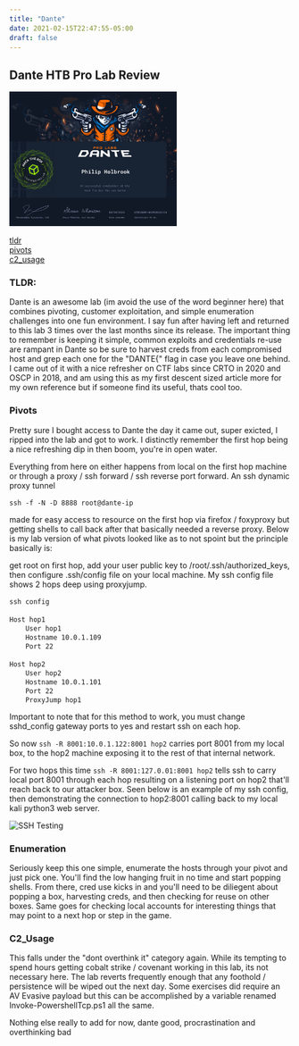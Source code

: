 ```yaml
---
title: "Dante"
date: 2021-02-15T22:47:55-05:00
draft: false
---
```


## Dante HTB Pro Lab Review

<img src="./dante.png" alt="Dante_Cert" width="300"/>


[tldr](#tldr)   
[pivots](#pivots)   
[c2_usage](#c2_usage)  



### TLDR:  
Dante is an awesome lab (im avoid the use of the word beginner here) that combines pivoting, customer exploitation, and simple enumeration challenges into one fun environment. I say fun after having left and returned to this lab 3 times over the last months since its release. The important thing to remember is keeping it simple, common exploits and credentials re-use are rampant in Dante so be sure to harvest creds from each compromised host and grep each one for the "DANTE{" flag in case you leave one behind. I came out of it with a nice refresher on CTF labs since CRTO in 2020 and OSCP in 2018, and am using this as my first descent sized article more for my own reference but if someone find its useful, thats cool too.


### Pivots
Pretty sure I bought access to Dante the day it came out, super exicted, I ripped into the lab and got to work. I distinctly remember the first hop being a nice refreshing dip in then boom, you're in open water.

Everything from here on either happens from local on the first hop machine or through a proxy / ssh forward / ssh reverse port forward. An ssh dynamic proxy tunnel
```
ssh -f -N -D 8888 root@dante-ip
```
made for easy access to resource on the first hop via firefox / foxyproxy but getting shells to call back after that basically needed a reverse proxy. Below is my lab version of what pivots looked like as to not spoint but the principle basically is:

get root on first hop, add your user public key to /root/.ssh/authorized_keys, then configure .ssh/config file on your local machine. My ssh config file shows 2 hops deep using proxyjump.

```
ssh config

Host hop1
	User hop1
	Hostname 10.0.1.109
	Port 22

Host hop2
	User hop2
	Hostname 10.0.1.101
	Port 22
	ProxyJump hop1
```

Important to note that for this method to work, you must change sshd_config gateway ports to yes and restart ssh on each hop.

So now ```ssh -R 8001:10.0.1.122:8001 hop2``` carries port 8001 from my local box, to the hop2 machine exposing it to the rest of that internal network.

For two hops this time
```ssh -R 8001:127.0.01:8001 hop2``` tells ssh to carry local port 8001 through each hop resulting on a listening port on hop2 that'll reach back to our attacker box. Seen below is an example of my ssh config, then demonstrating the connection to hop2:8001 calling back to my local kali python3 web server.

<img src="./ssh.png" alt="SSH Testing" width="300"/>


### Enumeration

Seriously keep this one simple, enumerate the hosts through your pivot and just pick one. You'll find the low hanging fruit in no time and start popping shells. From there, cred use kicks in and you'll need to be diliegent about popping a box, harvesting creds, and then checking for reuse on other boxes. Same goes for checking local accounts for interesting things that may point to a next hop or step in the game.


### C2_Usage

This falls under the "dont overthink it" category again. While its tempting to spend hours getting cobalt strike / covenant working in this lab, its not necessary here. The lab reverts frequently enough that any foothold / persistence will be wiped out the next day. Some exercises did require an AV Evasive payload but this can be accomplished by a variable renamed Invoke-PowershellTcp.ps1 all the same.

Nothing else really to add for now, dante good, procrastination and overthinking bad

